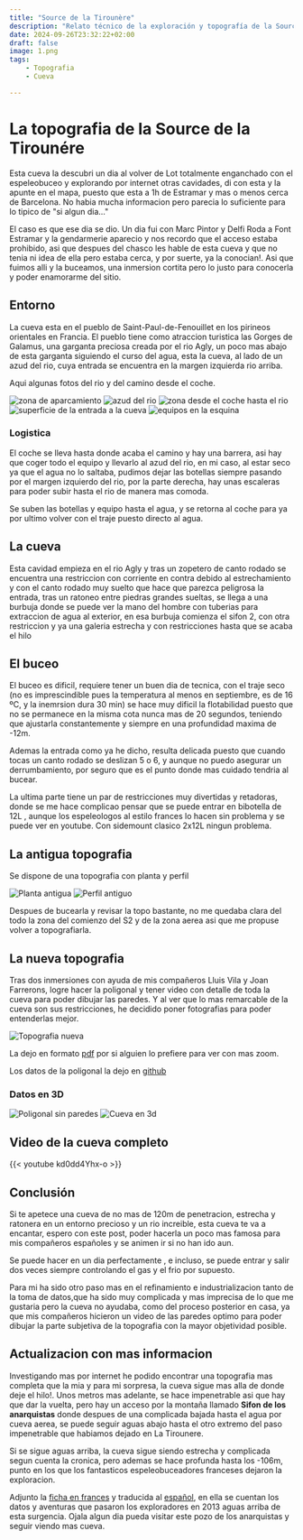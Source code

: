 ```yaml
---
title: "Source de la Tirounère"
description: "Relato técnico de la exploración y topografía de la Source de la Tirounère, cueva submarina en Francia. Guía completa para buceadores técnicos y espeleobuceo."
date: 2024-09-26T23:32:22+02:00
draft: false
image: 1.png
tags:
    - Topografia
    - Cueva

---
```


# La topografia de la Source de la Tirounére

Esta cueva la descubri un dia al volver de Lot totalmente enganchado con el espeleobuceo y explorando por internet otras cavidades, di con esta y la apunte en el mapa, puesto que esta a 1h de Estramar y mas o menos cerca de Barcelona. No habia mucha informacion pero parecia lo suficiente para lo tipico de "si algun dia..."

El caso es que ese dia se dio. Un dia fui con Marc Pintor y Delfi Roda a Font Estramar y la gendarmerie aparecio y nos recordo que el acceso estaba prohibido, asi que despues del chasco les hable de esta cueva y que no tenia ni idea de ella pero estaba cerca, y por suerte, ya la conocian!. Asi que fuimos alli y la buceamos, una inmersion cortita pero lo justo para conocerla y poder enamorarme del sitio.

## Entorno

La cueva esta en el pueblo de Saint-Paul-de-Fenouillet en los pirineos orientales en Francia. El pueblo tiene como atraccion turistica las Gorges de Galamus, una garganta preciosa creada por el rio Agly, un poco mas abajo de esta garganta siguiendo el curso del agua, esta la cueva, al lado de un azud del rio, cuya entrada se encuentra en la margen izquierda rio arriba.

Aqui algunas fotos del rio y del camino desde el coche.

![zona de aparcamiento](2.png)
![azud del rio](3.png)
![zona desde el coche hasta el rio](4.png)
![superficie de la entrada a la cueva](5.png)
![equipos en la esquina](6.png)

### Logistica

El coche se lleva hasta donde acaba el camino y hay una barrera, asi hay que coger todo el equipo y llevarlo al azud del rio, en mi caso, al estar seco ya que el agua no lo saltaba, pudimos dejar las botellas siempre pasando por el margen izquierdo del rio, por la parte derecha, hay unas escaleras para poder subir hasta el rio de manera mas comoda.

Se suben las botellas y equipo hasta el agua, y se retorna al coche para ya por ultimo volver con el traje puesto directo al agua.

## La cueva

Esta cavidad empieza en el rio Agly y tras un zopetero de canto rodado se encuentra una restriccion con corriente en contra debido al estrechamiento y con el canto rodado muy suelto que hace que parezca peligrosa la entrada, tras un ratoneo entre piedras grandes sueltas, se llega a una burbuja donde se puede ver la mano del hombre con tuberias para extraccion de agua al exterior, en esa burbuja comienza el sifon 2, con otra restriccion y ya una galeria estrecha y con restricciones hasta que se acaba el hilo

## El buceo

El buceo es dificil, requiere tener un buen dia de tecnica, con el traje seco (no es imprescindible pues la temperatura al menos en septiembre, es de 16 ºC, y la inemrsion dura 30 min) se hace muy dificil la flotabilidad puesto que no se permanece en la misma cota nunca mas de 20 segundos, teniendo que ajustarla constantemente y siempre en una profundidad maxima de -12m. 

Ademas la entrada como ya he dicho, resulta delicada puesto que cuando tocas un canto rodado se deslizan 5 o 6, y aunque no puedo asegurar un derrumbamiento, por seguro que es el punto donde mas cuidado tendria al bucear.

La ultima parte tiene un par de restricciones muy divertidas y retadoras, donde se me hace complicao pensar que se puede entrar en bibotella de 12L , aunque los espeleologos al estilo frances lo hacen sin problema y se puede ver en youtube. Con sidemount clasico 2x12L ningun problema.

## La antigua topografia 

Se dispone de una topografia con planta y perfil 

![Planta antigua](topo_antigua2.gif)
![Perfil antiguo](topo_antigua1.gif)

Despues de bucearla y revisar la topo bastante, no me quedaba clara del todo la zona del comienzo del S2 y de la zona aerea asi que me propuse volver a topografiarla.

## La nueva topografia

Tras dos inmersiones con ayuda de  mis compañeros Lluis Vila y Joan Farrerons, logre hacer la poligonal y tener video con detalle de toda la cueva para poder dibujar las paredes. Y al ver que lo mas remarcable de la cueva son sus restricciones, he decidido poner fotografias para poder entenderlas mejor.

![Topografia nueva](topografia.png)

La dejo en formato [pdf](topografia.pdf) por si alguien lo prefiere para ver con mas zoom.

Los datos de la poligonal la dejo en [github](https://github.com/avances123/topografias/blob/master/tirounere/cova.th)

### Datos en 3D

![Poligonal sin paredes](poligonal3d.png)
![Cueva en 3d](3dlow.gif)


## Video de la cueva completo


{{< youtube kd0dd4Yhx-o >}}


## Conclusión

Si te apetece una cueva de no mas de 120m de penetracion, estrecha y ratonera en un entorno precioso y un rio increible, esta cueva te va a encantar, espero con este post, poder hacerla un poco mas famosa para mis compañeros españoles y se animen ir si no han ido aun.

Se puede hacer en un dia perfectamente , e incluso, se puede entrar y salir dos veces siempre controlando el gas y el frio por supuesto.

Para mi ha sido otro paso mas en el refinamiento e industrializacion tanto de la toma de datos,que ha sido muy complicada y mas imprecisa de lo que me gustaria pero la cueva no ayudaba, como del proceso posterior en casa, ya que mis compañeros hicieron un video de las paredes optimo para poder dibujar la parte subjetiva de la topografia con la mayor objetividad posible.


## Actualizacion con mas informacion 

Investigando mas por internet he podido encontrar una topografia mas completa que la mia y para mi sorpresa, la cueva sigue mas alla de donde deje el hilo!. Unos metros mas adelante, se hace impenetrable asi que hay que dar la vuelta, pero hay un acceso por la montaña llamado **Sifon de los anarquistas** donde despues de una complicada bajada hasta el agua por cueva aerea, se puede seguir aguas abajo hasta el otro extremo del paso impenetrable que habiamos dejado en La Tirounere.

Si se sigue aguas arriba, la cueva sigue siendo estrecha y complicada segun cuenta la cronica, pero ademas se hace profunda hasta los -106m, punto en los que los fantasticos espeleobuceadores franceses dejaron la exploracion.

Adjunto la [ficha en frances](CRPS_2013_Anarchistes_Tirouneres.pdf) y traducida al [español](CRPS_2013_Anarchistes_Tirouneres_Espanol.pdf), en ella se cuentan los datos y aventuras que pasaron los exploradores en 2013 aguas arriba de esta surgencia. Ojala algun dia pueda visitar este pozo de los anarquistas y seguir viendo mas cueva.